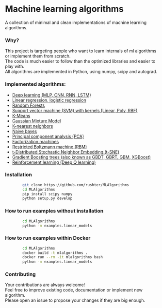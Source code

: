 # Machine learning algorithms
A collection of minimal and clean implementations of machine learning algorithms.

### Why?
This project is targeting people who want to learn internals of ml algorithms or implement them from scratch.  
The code is much easier to follow than the optimized libraries and easier to play with.  
All algorithms are implemented in Python, using numpy, scipy and autograd.  

### Implemented algorithms:
* [Deep learning (MLP, CNN, RNN, LSTM)](mla/neuralnet)
* [Linear regression, logistic regression](mla/linear_models.py)
* [Random Forests](mla/ensemble/random_forest.py)
* [Support vector machine (SVM) with kernels (Linear, Poly, RBF)](mla/svm)
* [K-Means](mla/kmeans.py)
* [Gaussian Mixture Model](mla/gaussian_mixture.py)
* [K-nearest neighbors](mla/knn.py)
* [Naive bayes](mla/naive_bayes.py)
* [Principal component analysis (PCA)](mla/pca.py)
* [Factorization machines](mla/fm.py)
* [Restricted Boltzmann machine (RBM)](mla/rbm.py)
* [t-Distributed Stochastic Neighbor Embedding (t-SNE)](mla/tsne.py)
* [Gradient Boosting trees (also known as GBDT, GBRT, GBM, XGBoost)](mla/ensemble/gbm.py)
* [Reinforcement learning (Deep Q learning)](mla/rl)


### Installation
```sh
        git clone https://github.com/rushter/MLAlgorithms
        cd MLAlgorithms
        pip install scipy numpy
        python setup.py develop
```
### How to run examples without installation
```sh
        cd MLAlgorithms
        python -m examples.linear_models
```
### How to run examples within Docker
```sh
        cd MLAlgorithms
        docker build -t mlalgorithms .
        docker run --rm -it mlalgorithms bash
        python -m examples.linear_models
```
### Contributing

Your contributions are always welcome!  
Feel free to improve existing code, documentation or implement new algorithm.  
Please open an issue to propose your changes if they are big enough.  
